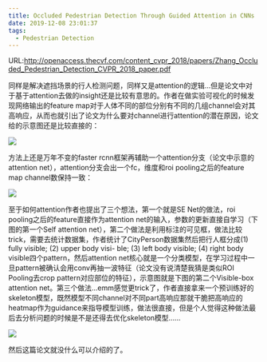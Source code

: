 ```yaml
---
title: Occluded Pedestrian Detection Through Guided Attention in CNNs
date: 2019-12-08 23:01:37
tags:
  - Pedestrian Detection
---
```

URL:http://openaccess.thecvf.com/content_cvpr_2018/papers/Zhang_Occluded_Pedestrian_Detection_CVPR_2018_paper.pdf

同样是解决遮挡场景的行人检测问题，同样又是attention的逻辑...但是论文中对于基于attention去做的insight还是比较有意思的。作者在做实验可视化的时候发现网络输出的feature map对于人体不同的部位分别有不同的几组channel会对其高响应，从而也就引出了论文为什么要对channel进行attention的潜在原因，论文给的示意图还是比较直接的：

![](Occluded-Pedestrian-Detection-Through-Guided-Attention-in-CNNs-截屏2019-12-0823.07.25.png)

方法上还是万年不变的faster rcnn框架再辅助一个attention分支（论文中示意的attention net），attention分支会出一个fc，维度和roi pooling之后的feature map channel数保持一致：

![](Occluded-Pedestrian-Detection-Through-Guided-Attention-in-CNNs-截屏2019-12-0823.06.03.png)

至于如何attention作者也提出了三个想法，第一个就是SE Net的做法，roi pooling之后的feature直接作为attention net的输入，参数的更新直接自学习（下图的第一个Self attention net），第二个做法是利用标注的可见框，做法比较trick，需要去统计数据集，作者统计了CityPerson数据集然后把行人框分成(1) fully visible; (2) upper body visi- ble; (3) left body visible; (4) right body visible四个pattern，然后attention net核心就是一个分类模型，在学习过程中一旦pattern被确认会用conv再抽一波特征（论文没有说清楚我猜是类似ROI Pooling去crop pattern对应部位的特征），示意图就是下图的第二个Visible-box attention net。第三个做法...emm感觉更trick了，作者直接拿来一个预训练好的skeleton模型，既然模型不同channel对不同part高响应那就干脆把高响应的heatmap作为guidance来指导模型训练，做法很直接，但是个人觉得这种做法最后去分析问题的时候是不是还得去优化skeleton模型......

![](Occluded-Pedestrian-Detection-Through-Guided-Attention-in-CNNs-截屏2019-12-0823.06.54.png)

然后这篇论文就没什么可以介绍的了。
